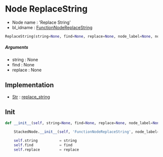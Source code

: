 # Node ReplaceString

- Node name : 'Replace String'
- bl_idname : [FunctionNodeReplaceString](https://docs.blender.org/api/current/bpy.types.FunctionNodeReplaceString.html)


``` python
ReplaceString(string=None, find=None, replace=None, node_label=None, node_color=None)
```
##### Arguments

- string : None
- find : None
- replace : None

## Implementation

- [Str](/docs/GeoNodes/Str.md) : [replace_string](/docs/GeoNodes/Str.md#replace_string)

## Init

``` python
def __init__(self, string=None, find=None, replace=None, node_label=None, node_color=None):

    StackedNode.__init__(self, 'FunctionNodeReplaceString', node_label=node_label, node_color=node_color)

    self.string          = string
    self.find            = find
    self.replace         = replace
```
